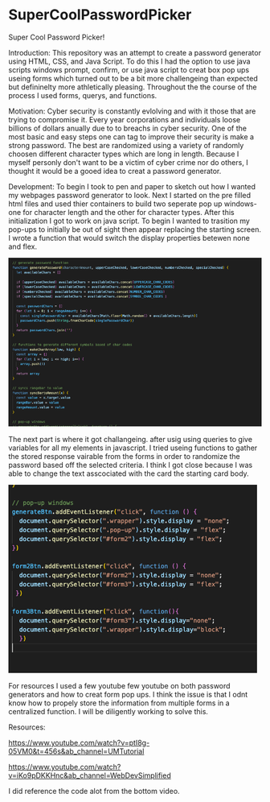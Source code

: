 # SuperCoolPasswordPicker

Super Cool Password Picker!

Introduction:
This repository was an attempt to create a password generator using HTML, CSS, and Java Script. To do this I had the option to use java scripts windows prompt, confirm, or use java script to creat box pop ups useing forms which turned out to be a bit more challengeing than expected but defininelty more athletically pleasing. Throughout the the course of the process I used forms, querys, and functions.

Motivation:
Cyber security is constantly evlolving and with it those that are trying to compromise it. Every year corporations and individuals loose billions of dollars anually due to to breachs in cyber security. One of the most basic and easy steps one can tag to improve their security is make a strong password. The best are randomized using a variety of randomly choosen different character types which are long in length. Because I myself personly don't want to be a victim of cyber crime nor do others, I thought it would be a gooed idea to creat a password generator.

Development:
To begin I took to pen and paper to sketch out how I wanted my webpages password generator to look. Next I started on the pre filled html files and used thier containers to build two seperate pop up windows- one for character length and the other for character types. After this initialization I got to work on java script. To begin I wanted to trasition my pop-ups to initially be out of sight then appear replacing the starting screen. I wrote a function that would switch the display properties betewen none and flex.

<img src= "assets/images/pop-up.png">

The next part is where it got challangeing. after usig using queries to give variables for all my elements in javascript. I tried useing functions to gather the stored response vairable from the forms in order to randomize the password based off the selected criteria. I think I got close because I was able to change the text asscociated with the card the starting card body.

<img src= "assets/images/function.png">

For resources I used a few youtube few youtube on both password generators and how to creat form pop ups. I think the issue is that I odnt know how to propely store the information from multiple forms in a centralized function. I will be diligently working to solve this.

Resources:

https://www.youtube.com/watch?v=ptI8g-05VM0&t=456s&ab_channel=UMTutorial

https://www.youtube.com/watch?v=iKo9pDKKHnc&ab_channel=WebDevSimplified

I did reference the code alot from the bottom video.
